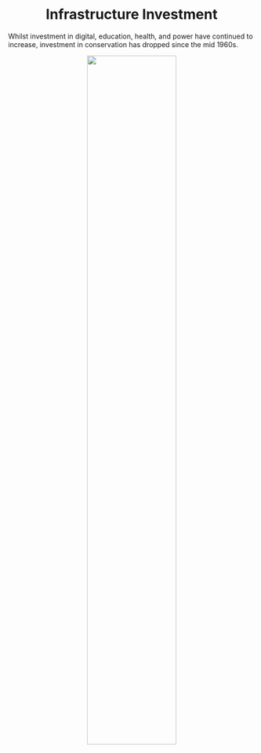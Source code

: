 <h1 align="center">
Infrastructure Investment</h1>
  
Whilst investment in digital, education, health, and power have continued to increase, investment in conservation has dropped since the mid 1960s.

<p align="center">
  <img src="https://github.com/nrennie/tidytuesday/blob/main/2021/10-08-2021/10082021.jpg?raw=true" width="60%">
</p>
